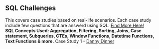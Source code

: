 ## SQL Challenges

This covers case studies based on real-life scenarios. Each case study include few questions that are answerd using SQL. <a href="https://8weeksqlchallenge.com"> Find More Here! </a>
<br><b> SQL Concepts Used: Aggregation, Filtering, Sorting, Joins, Case statement, Subqueries, CTEs, Window Functions, Datetime Functions, Text Functions & more.</b>
Case Study 1 - <a href="https://github.com/palak-kaur-sodhi/SQL-Challenges/tree/main/Dannys_dinner"> Danny Dinner </a>
